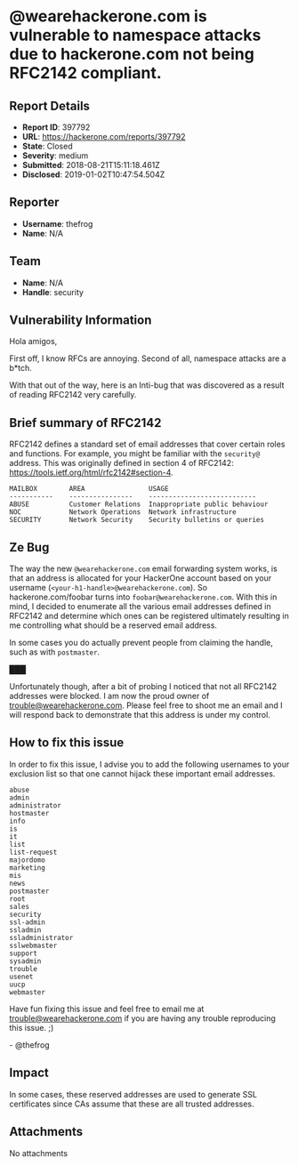 # @wearehackerone.com is vulnerable to namespace attacks due to hackerone.com not being RFC2142 compliant.

## Report Details
- **Report ID**: 397792
- **URL**: https://hackerone.com/reports/397792
- **State**: Closed
- **Severity**: medium
- **Submitted**: 2018-08-21T15:11:18.461Z
- **Disclosed**: 2019-01-02T10:47:54.504Z

## Reporter
- **Username**: thefrog
- **Name**: N/A

## Team
- **Name**: N/A
- **Handle**: security

## Vulnerability Information
Hola amigos,

First off, I know RFCs are annoying.
Second of all, namespace attacks are a b*tch.

With that out of the way, here is an Inti-bug that was discovered as a result of reading RFC2142 very carefully.

## Brief summary of RFC2142

RFC2142 defines a standard set of email addresses that cover certain roles and functions. For example, you might be familiar with the `security@` address. This was originally defined in section 4 of RFC2142: https://tools.ietf.org/html/rfc2142#section-4.

```
MAILBOX        AREA                USAGE
-----------    ----------------    ---------------------------
ABUSE          Customer Relations  Inappropriate public behaviour
NOC            Network Operations  Network infrastructure
SECURITY       Network Security    Security bulletins or queries
```

## Ze Bug

The way the new `@wearehackerone.com` email forwarding system works, is that an address is allocated for your HackerOne account based on your username (`<your-h1-handle>@wearehackerone.com`). So hackerone.com/foobar turns into `foobar@wearehackerone.com`. With this in mind, I decided to enumerate all the various email addresses defined in RFC2142 and determine which ones can be registered ultimately resulting in me controlling what should be a reserved email address.

In some cases you do actually prevent people from claiming the handle, such as with `postmaster`.

███

Unfortunately though, after a bit of probing I noticed that not all RFC2142 addresses were blocked. I am now the proud owner of trouble@wearehackerone.com. Please feel free to shoot me an email and I will respond back to demonstrate that this address is under my control.

## How to fix this issue

In order to fix this issue, I advise you to add the following usernames to your exclusion list so that one cannot hijack these important email addresses.

```
abuse
admin
administrator
hostmaster
info
is
it
list
list-request
majordomo
marketing
mis
news
postmaster
root
sales
security
ssl-admin
ssladmin
ssladministrator
sslwebmaster
support
sysadmin
trouble
usenet
uucp
webmaster
```

Have fun fixing this issue and feel free to email me at trouble@wearehackerone.com if you are having any trouble reproducing this issue. ;)

\- @thefrog

## Impact

In some cases, these reserved addresses are used to generate SSL certificates since CAs assume that these are all trusted addresses.

## Attachments
No attachments
